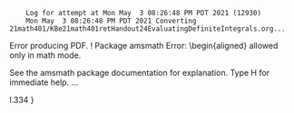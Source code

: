         Log for attempt at Mon May  3 08:26:48 PM PDT 2021 (12930)
        Mon May  3 08:26:48 PM PDT 2021 Converting 21math401/KBe21math401retHandout24EvaluatingDefiniteIntegrals.org...
Error producing PDF.
! Package amsmath Error: \begin{aligned} allowed only in math mode.

See the amsmath package documentation for explanation.
Type  H <return>  for immediate help.
 ...                                              
                                                  
l.334   }

